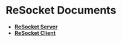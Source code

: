 # ReSocket Documents

  - [**ReSocket Server**](https://github.com/Tidominer/ReSocket/blob/main/Documents/ReSocket/ReSocket.md)
  - [**ReSocket Client**](https://github.com/Tidominer/ReSocket/blob/main/Documents/ReSocketClient/ReSocketClient.md)